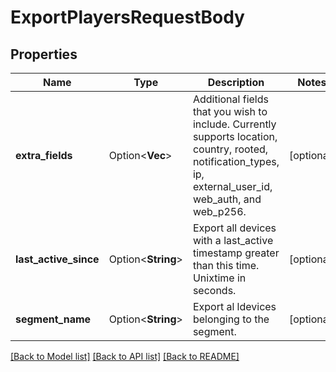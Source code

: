# ExportPlayersRequestBody

## Properties

Name | Type | Description | Notes
------------ | ------------- | ------------- | -------------
**extra_fields** | Option<**Vec<String>**> | Additional fields that you wish to include. Currently supports location, country, rooted, notification_types, ip, external_user_id, web_auth, and web_p256. | [optional]
**last_active_since** | Option<**String**> | Export all devices with a last_active timestamp greater than this time.  Unixtime in seconds. | [optional]
**segment_name** | Option<**String**> | Export al ldevices belonging to the segment. | [optional]

[[Back to Model list]](../README.md#documentation-for-models) [[Back to API list]](../README.md#documentation-for-api-endpoints) [[Back to README]](../README.md)


